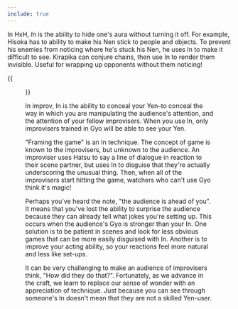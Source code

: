 ```yaml
---
include: true
---
```


In HxH, *In* is the ability to hide one's aura without turning it off. For example, Hisoka has to ability to make his Nen stick to people and objects. To prevent his enemies from noticing where he's stuck his Nen, he uses In to make it difficult to see. Kirapika can conjure chains, then use In to render them invisible. Useful for wrapping up opponents without them noticing!

{{<figure src="/images/nen-of-improv/uvogin-in.webp"
          caption="Nen chains around Uvogin<br>being concealed with In"
          class="pull-left">}}

In improv, In is the ability to conceal your Yen–to conceal the way in which you are manipulating the audience's attention, and the attention of your fellow improvisers. When you use In, only improvisers trained in Gyo will be able to see your Yen.

"Framing the game" is an In technique. The concept of game is known to the improvisers, but unknown to the audience. An improviser uses Hatsu to say a line of dialogue in reaction to their scene partner, but uses In to disguise that they're actually underscoring the unusual thing. Then, when all of the improvisers start hitting the game, watchers who can't use Gyo think it's magic!

Perhaps you've heard the note, "the audience is ahead of you". It means that you've lost the ability to surprise the audience because they can already tell what jokes you're setting up. This occurs when the audience's Gyo is stronger than your In. One solution is to be patient in scenes and look for less obvious games that can be more easily disguised with In. Another is to improve your acting ability, so your reactions feel more natural and less like set-ups.

It can be very challenging to make an audience of improvisers think, "How did they do that?". Fortunately, as we advance in the craft, we learn to replace our sense of wonder with an appreciation of technique. Just because you can see through someone's In doesn't mean that they are not a skilled Yen-user.
